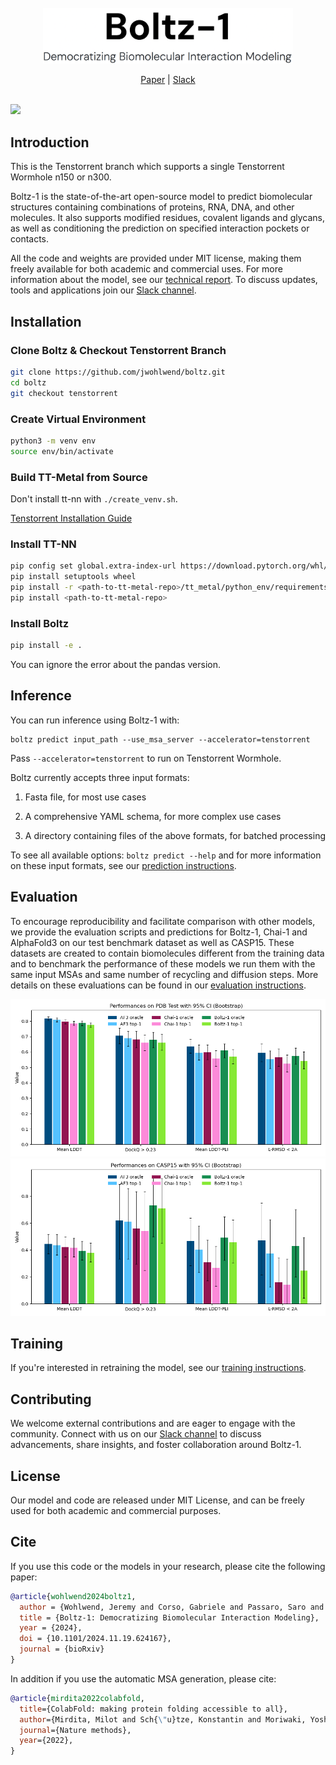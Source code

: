 <div align="center">
  <div>&nbsp;</div>
  <img src="docs/boltz_title.png" width="400"/>

[Paper](https://doi.org/10.1101/2024.11.19.624167) |
[Slack](https://join.slack.com/t/boltz-community/shared_invite/zt-2zj7e077b-D1R9S3JVOolhv_NaMELgjQ) <br> <br>
</div>


![](docs/boltz1_pred_figure.png)


## Introduction

This is the Tenstorrent branch which supports a single Tenstorrent Wormhole n150 or n300.

Boltz-1 is the state-of-the-art open-source model to predict biomolecular structures containing combinations of proteins, RNA, DNA, and other molecules. It also supports modified residues, covalent ligands and glycans, as well as conditioning the prediction on specified interaction pockets or contacts. 

All the code and weights are provided under MIT license, making them freely available for both academic and commercial uses. For more information about the model, see our [technical report](https://doi.org/10.1101/2024.11.19.624167). To discuss updates, tools and applications join our [Slack channel](https://join.slack.com/t/boltz-community/shared_invite/zt-2zj7e077b-D1R9S3JVOolhv_NaMELgjQ).

## Installation
### Clone Boltz & Checkout Tenstorrent Branch
```bash
git clone https://github.com/jwohlwend/boltz.git
cd boltz
git checkout tenstorrent
```
### Create Virtual Environment
```bash
python3 -m venv env
source env/bin/activate
```
### Build TT-Metal from Source
Don't install tt-nn with `./create_venv.sh`.

[Tenstorrent Installation Guide](https://github.com/tenstorrent/tt-metal/blob/main/INSTALLING.md)
### Install TT-NN
```bash
pip config set global.extra-index-url https://download.pytorch.org/whl/cpu
pip install setuptools wheel
pip install -r <path-to-tt-metal-repo>/tt_metal/python_env/requirements-dev.txt
pip install <path-to-tt-metal-repo>
```
### Install Boltz
```bash
pip install -e .
```
You can ignore the error about the pandas version.
## Inference

You can run inference using Boltz-1 with:

```
boltz predict input_path --use_msa_server --accelerator=tenstorrent
```

Pass `--accelerator=tenstorrent` to run on Tenstorrent Wormhole.

Boltz currently accepts three input formats:

1. Fasta file, for most use cases

2. A comprehensive YAML schema, for more complex use cases

3. A directory containing files of the above formats, for batched processing

To see all available options: `boltz predict --help` and for more information on these input formats, see our [prediction instructions](docs/prediction.md).

## Evaluation

To encourage reproducibility and facilitate comparison with other models, we provide the evaluation scripts and predictions for Boltz-1, Chai-1 and AlphaFold3 on our test benchmark dataset as well as CASP15. These datasets are created to contain biomolecules different from the training data and to benchmark the performance of these models we run them with the same input MSAs and same number  of recycling and diffusion steps. More details on these evaluations can be found in our [evaluation instructions](docs/evaluation.md).

![Test set evaluations](docs/plot_test.png)
![CASP15 set evaluations](docs/plot_casp.png)


## Training

If you're interested in retraining the model, see our [training instructions](docs/training.md).

## Contributing

We welcome external contributions and are eager to engage with the community. Connect with us on our [Slack channel](https://join.slack.com/t/boltz-community/shared_invite/zt-2zj7e077b-D1R9S3JVOolhv_NaMELgjQ) to discuss advancements, share insights, and foster collaboration around Boltz-1.

## License

Our model and code are released under MIT License, and can be freely used for both academic and commercial purposes.


## Cite

If you use this code or the models in your research, please cite the following paper:

```bibtex
@article{wohlwend2024boltz1,
  author = {Wohlwend, Jeremy and Corso, Gabriele and Passaro, Saro and Reveiz, Mateo and Leidal, Ken and Swiderski, Wojtek and Portnoi, Tally and Chinn, Itamar and Silterra, Jacob and Jaakkola, Tommi and Barzilay, Regina},
  title = {Boltz-1: Democratizing Biomolecular Interaction Modeling},
  year = {2024},
  doi = {10.1101/2024.11.19.624167},
  journal = {bioRxiv}
}
```

In addition if you use the automatic MSA generation, please cite:

```bibtex
@article{mirdita2022colabfold,
  title={ColabFold: making protein folding accessible to all},
  author={Mirdita, Milot and Sch{\"u}tze, Konstantin and Moriwaki, Yoshitaka and Heo, Lim and Ovchinnikov, Sergey and Steinegger, Martin},
  journal={Nature methods},
  year={2022},
}
```
